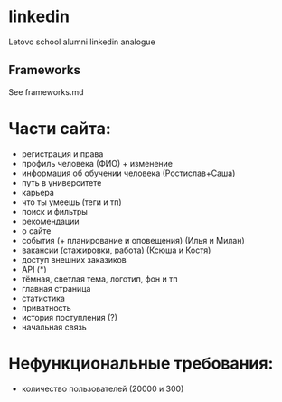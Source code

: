 # linkedin
Letovo school alumni linkedin analogue

## Frameworks
See frameworks.md

# Части сайта:
- регистрация и права
- профиль человека (ФИО) + изменение 
- информация об обучении человека (Ростислав+Саша)
- путь в университете
- карьера
- что ты умеешь (теги и тп)
- поиск и фильтры
- рекомендации
- о сайте
- события (+ планирование и оповещения) (Илья и Милан)
- вакансии (стажировки, работа) (Ксюша и Костя)
- доступ внешних заказиков
- API (*)
- тёмная, светлая тема, логотип, фон и тп
- главная страница
- статистика
- приватность
- история поступления (?)
- начальная связь

# Нефункциональные требования:
- количество пользователей (20000 и 300)
